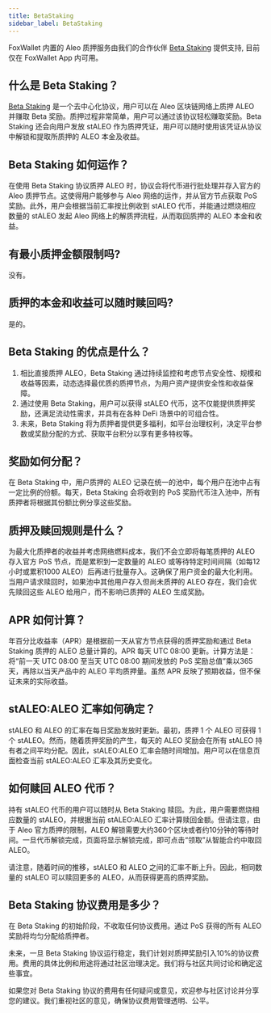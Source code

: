```yaml
---
title: BetaStaking
sidebar_label: BetaStaking
---
```


FoxWallet 内置的 Aleo 质押服务由我们的合作伙伴 [Beta Staking](https://betastaking.com/) 提供支持, 目前仅在 FoxWallet App 内可用。

## 什么是 Beta Staking？
[Beta Staking](https://betastaking.com/) 是一个去中心化协议，用户可以在 Aleo 区块链网络上质押 ALEO 并赚取 Beta 奖励。质押过程非常简单，用户可以通过该协议轻松赚取奖励。Beta Staking 还会向用户发放 stALEO 作为质押凭证，用户可以随时使用该凭证从协议中解锁和提取所质押的 ALEO 本金及收益。

## Beta Staking 如何运作？
在使用 Beta Staking 协议质押 ALEO 时，协议会将代币进行批处理并存入官方的 Aleo 质押节点。这使得用户能够参与 Aleo 网络的运作，并从官方节点获取 PoS 奖励。此外，用户会根据当前汇率按比例收到 stALEO 代币，并能通过燃烧相应数量的 stALEO 发起 Aleo 网络上的解质押流程，从而取回质押的 ALEO 本金和收益。

## 有最小质押金额限制吗?
没有。

## 质押的本金和收益可以随时赎回吗?
是的。

## Beta Staking 的优点是什么？
1. 相比直接质押 ALEO，Beta Staking 通过持续监控和考虑节点安全性、规模和收益等因素，动态选择最优质的质押节点，为用户资产提供安全性和收益保障。
2. 通过使用 Beta Staking，用户可以获得 stALEO 代币，这不仅能提供质押奖励，还满足流动性需求，并具有在各种 DeFi 场景中的可组合性。
3. 未来，Beta Staking 将为质押者提供更多福利，如平台治理权利，决定平台参数或奖励分配的方式、获取平台积分以享有更多特权等。

## 奖励如何分配？
在 Beta Staking 中，用户质押的 ALEO 记录在统一的池中，每个用户在池中占有一定比例的份额。每天，Beta Staking 会将收到的 PoS 奖励代币注入池中，所有质押者将根据其份额比例分享这些奖励。

## 质押及赎回规则是什么？
为最大化质押者的收益并考虑网络燃料成本，我们不会立即将每笔质押的 ALEO 存入官方 PoS 节点，而是累积到一定数量的 ALEO 或等待特定时间间隔（如每12小时或累积1000 ALEO）后再进行批量存入。这确保了用户资金的最大化利用。
当用户请求赎回时，如果池中其他用户存入但尚未质押的 ALEO 存在，我们会优先赎回这些 ALEO 给用户，而不影响已质押的 ALEO 生成奖励。

## APR 如何计算？
年百分比收益率（APR）是根据前一天从官方节点获得的质押奖励和通过 Beta Staking 质押的 ALEO 总量计算的。APR 每天 UTC 08:00 更新。计算方法是：将“前一天 UTC 08:00 至当天 UTC 08:00 期间发放的 PoS 奖励总值”乘以365天，再除以当天产品中的 ALEO 平均质押量。虽然 APR 反映了预期收益，但不保证未来的实际收益。

## stALEO:ALEO 汇率如何确定？
stALEO 和 ALEO 的汇率在每日奖励发放时更新。最初，质押 1 个 ALEO 可获得 1 个 stALEO。然而，随着质押奖励的产生，每天的 ALEO 奖励会在所有 stALEO 持有者之间平均分配。因此，stALEO:ALEO 汇率会随时间增加。用户可以在信息页面检查当前 stALEO:ALEO 汇率及其历史变化。

## 如何赎回 ALEO 代币？
持有 stALEO 代币的用户可以随时从 Beta Staking 赎回。为此，用户需要燃烧相应数量的 stALEO，并根据当前 stALEO:ALEO 汇率计算赎回金额。但请注意，由于 Aleo 官方质押的限制，ALEO 解锁需要大约360个区块或者约10分钟的等待时间。一旦代币解锁完成，页面将显示解锁完成，即可点击“领取”从智能合约中取回 ALEO。  

请注意，随着时间的推移，stALEO 和 ALEO 之间的汇率不断上升。因此，相同数量的 stALEO 可以赎回更多的 ALEO，从而获得更高的质押奖励。

## Beta Staking 协议费用是多少？
在 Beta Staking 的初始阶段，不收取任何协议费用。通过 PoS 获得的所有 ALEO 奖励将均匀分配给质押者。  

未来，一旦 Beta Staking 协议运行稳定，我们计划对质押奖励引入10%的协议费用。费用的具体比例和用途将通过社区治理决定。我们将与社区共同讨论和确定这些事宜。  

如果您对 Beta Staking 协议的费用有任何疑问或意见，欢迎参与社区讨论并分享您的建议。我们重视社区的意见，确保协议费用管理透明、公平。  